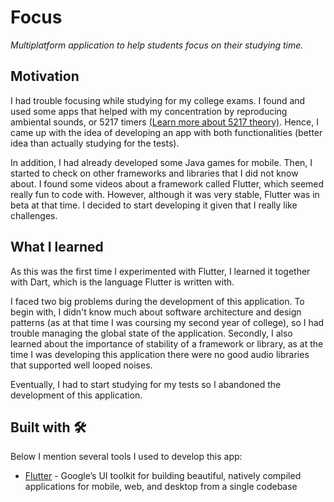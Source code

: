 # Focus

_Multiplatform application to help students focus on their studying time._

## Motivation

I had trouble focusing while studying for my college exams. I found and used some apps that helped with my concentration by reproducing ambiental sounds, or 5217 timers [(Learn more about 5217 theory)](https://bulletproofmusician.com/how-to-intensify-your-focus-and-be-more-productive-with-the-5217-split/). Hence, I came up with the idea of developing an app with both functionalities (better idea than actually studying for the tests).

In addition, I had already developed some Java games for mobile. Then, I started to check on other frameworks and libraries that I did not know about. I found some videos about a framework called Flutter, which seemed really fun to code with. However, although it was very stable, Flutter was in beta at that time. I decided to start developing it given that I really like challenges.

## What I learned

As this was the first time I experimented with Flutter, I learned it together with Dart, which is the language Flutter is written with. 

I faced two big problems during the development of this application. To begin with, I didn't know much about software architecture and design patterns (as at that time I was coursing my second year of college), so I had trouble managing the global state of the application. Secondly, I also learned about the importance of stability of a framework or library, as at the time I was developing this application there were no good audio libraries that supported well looped noises. 

Eventually, I had to start studying for my tests so I abandoned the development of this application.

## Built with 🛠️

Below I mention several tools I used to develop this app:

* [Flutter](https://flutter.dev/) - Google’s UI toolkit for building beautiful, natively compiled applications for mobile, web, and desktop from a single codebase

